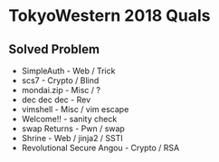 # TokyoWestern 2018 Quals

## Solved Problem

- SimpleAuth - Web / Trick
- scs7 - Crypto / Blind
- mondai.zip - Misc / ?
- dec dec dec - Rev
- vimshell - Misc / vim escape
- Welcome!! - sanity check
- swap Returns - Pwn / swap
- Shrine - Web / jinja2 / SSTI
- Revolutional Secure Angou - Crypto / RSA



